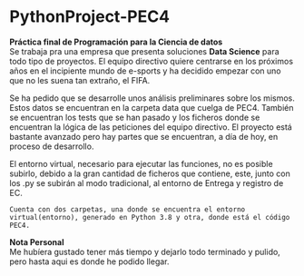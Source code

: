 # PythonProject-PEC4
**Práctica final de Programación para la Ciencia de datos**\
  Se trabaja pra una empresa que presenta soluciones **Data Science** para todo tipo de proyectos. El equipo directivo quiere centrarse en los próximos años en el incipiente mundo de e-sports y ha decidido empezar con uno que no les suena tan extraño, el FIFA.

  Se ha pedido que se desarrolle unos análisis preliminares sobre los mismos. Estos datos se encuentran en la carpeta data que cuelga de PEC4. También se encuentran los tests que se han pasado y los ficheros donde se encuentran la lógica de las peticiones del equipo directivo. El proyecto está bastante avanzado pero hay partes que se encuentran, a día de hoy, en proceso de desarrollo.
  
  El entorno virtual, necesario para ejecutar las funciones, no es posible subirlo, debido a la gran cantidad de ficheros que contiene, este, junto con los .py se subirán al modo tradicional, al entorno de Entrega y registro de EC. 
  
  	Cuenta con dos carpetas, una donde se encuentra el entorno virtual(entorno), generado en Python 3.8 y otra, donde está el código PEC4. 
  
 **Nota Personal**\
 Me hubíera gustado tener más tiempo y dejarlo todo terminado y pulido, pero hasta aqui es donde he podido llegar.
  
  
